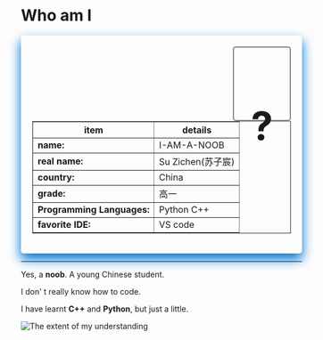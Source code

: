 # Who am I

<div style="padding:20px;border-radius:5px;box-shadow:0px 10px 20px 1px #0078d4;">
    <div style="float:right;border:2px solid grey;border-radius:5px;width:100px;height:130px">
        <h1 align="center" style="font-size:70px;">
            ?
        </h1>
    </div>
    <table border="1">
        <tr>
            <th><b>item</b></th>
            <th>details</th>
        </tr>
        <tr>
            <td><b>name: </b></td>
            <td>I-AM-A-NOOB</td>
        </tr>
        <tr>
            <td><b>real name: </b></td>
            <td>Su Zichen(苏子宸)</td>
        </tr>
        <tr>
            <td><b>country: </b></td>
            <td>China</td>
        </tr>
        <tr>
            <td><b>grade: </b></td>
            <td>高一</td>
        </tr>
        <tr>
            <td><b>Programming Languages: </b></td>
            <td>Python C++</td>
        </tr>
        <tr>
            <td><b>favorite IDE: </b></td>
            <td>VS code</td>
        </tr>
    </table>
</div>

---

Yes, a **noob**. A young Chinese student.

I don' t really know how to code.

I have learnt **C++** and **Python**, but just a little.

![](https://ts1.cn.mm.bing.net/th/id/R-C.0b9c873d6774403d5a658f2edd10cb1c?rik=c3GY74J2vsTFOg&riu=http%3a%2f%2fwx1.sinaimg.cn%2fbmiddle%2f006ARE9vgy1g40ulquj1zj30ts0q43zy.jpg&ehk=U1hnagUuj%2booxb1v5q2iXZ88E4eZ1pBY4dyX%2f475AAE%3d&risl=&pid=ImgRaw&r=0&sres=1&sresct=1 "The extent of my understanding")


